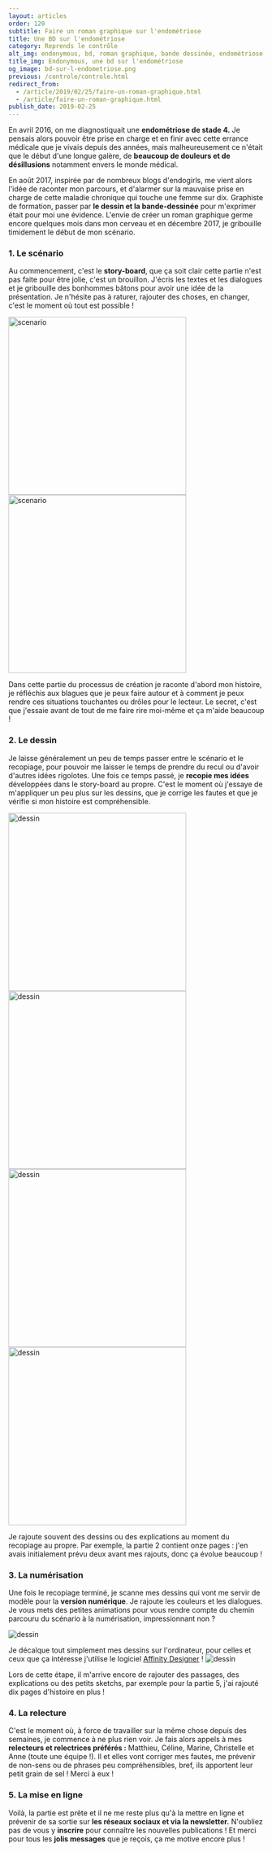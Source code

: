 ```yaml
---
layout: articles
order: 120
subtitle: Faire un roman graphique sur l'endométriose
title: Une BD sur l'endométriose
category: Reprends le contrôle
alt_img: endonymous, bd, roman graphique, bande dessinée, endométriose
title_img: Endonymous, une bd sur l'endométriose
og_image: bd-sur-l-endometriose.png
previous: /controle/controle.html
redirect_from:
  - /article/2019/02/25/faire-un-roman-graphique.html
  - /article/faire-un-roman-graphique.html
publish_date: 2019-02-25
---
```

En avril 2016, on me diagnostiquait une **endométriose de stade 4.** Je pensais alors pouvoir être prise en charge et en finir avec cette errance médicale que je vivais depuis des années, mais malheureusement ce n'était que le début d'une longue galère, de **beaucoup de douleurs et de désillusions** notamment envers le monde médical.

En août 2017, inspirée par de nombreux blogs d'endogirls, me vient alors l'idée de raconter mon parcours, et d'alarmer sur la mauvaise prise en charge de cette maladie chronique qui touche une femme sur dix. Graphiste de formation, passer par **le dessin et la bande-dessinée** pour m'exprimer était pour moi une évidence.
L'envie de créer un roman graphique germe encore quelques mois dans mon cerveau et en décembre 2017, je gribouille timidement le début de mon scénario.

### 1. Le scénario

Au commencement, c'est le **story-board**, que ça soit clair cette partie n'est pas faite pour être jolie, c'est un brouillon. J'écris les textes et les dialogues et je gribouille des bonhommes bâtons pour avoir une idée de la présentation.
Je n'hésite pas à raturer, rajouter des choses, en changer, c'est le moment où tout est possible !

<div class="row row-center">
    <img src="/assets/images/photos/img1.png" alt="scenario" width="350" height="350">
    <img src="/assets/images/photos/img2.png" alt="scenario" width="350" height="350">
</div>

Dans cette partie du processus de création je raconte d'abord mon histoire, je réfléchis aux blagues que je peux faire autour et à comment je peux rendre ces situations touchantes ou drôles pour le lecteur. Le secret, c'est que j'essaie avant de tout de me faire rire moi-même et ça m'aide beaucoup !

### 2. Le dessin

Je laisse généralement un peu de temps passer entre le scénario et le recopiage, pour pouvoir me laisser le temps de prendre du recul ou d'avoir d'autres idées rigolotes.
Une fois ce temps passé, je **recopie mes idées** développées dans le story-board au propre. C'est le moment où j'essaye de m'appliquer un peu plus sur les dessins, que je corrige les fautes et que je vérifie si mon histoire est compréhensible.

<div class="row row-center">
    <img src="/assets/images/photos/1.png" alt="dessin" width="350" height="350">
    <img src="/assets/images/photos/2.png" alt="dessin" width="350" height="350">
    <img src="/assets/images/photos/3.png" alt="dessin" width="350" height="350">
    <img src="/assets/images/photos/4.png" alt="dessin" width="350" height="350">
</div>

Je rajoute souvent des dessins ou des explications au moment du recopiage au propre. Par exemple, la partie 2 contient onze pages : j'en avais initialement prévu deux avant mes rajouts, donc ça évolue beaucoup !

### 3. La numérisation

Une fois le recopiage terminé, je scanne mes dessins qui vont me servir de modèle pour la **version numérique**. Je rajoute les couleurs et les dialogues.
Je vous mets des petites animations pour vous rendre compte du chemin parcouru du scénario à la numérisation, impressionnant non ?

<img src="/assets/images/photos/animation-bd.gif" alt="dessin" class="img-fluid">

Je décalque tout simplement mes dessins sur l'ordinateur, pour celles et ceux que ça intéresse j'utilise le logiciel [Affinity Designer](https://affinity.serif.com/fr/designer/) !
<img src="/assets/images/photos/animation-bd2.gif" alt="dessin" max-width="600" class="img-fluid">

Lors de cette étape, il m'arrive encore de rajouter des passages, des explications ou des petits sketchs, par exemple pour la partie 5, j'ai rajouté dix pages d'histoire en plus !

### 4. La relecture

C'est le moment où, à force de travailler sur la même chose depuis des semaines, je commence à ne plus rien voir. Je fais alors appels à mes **relecteurs et relectrices préférés :** Matthieu, Céline, Marine, Christelle et Anne (toute une équipe !). Il et elles vont corriger mes fautes, me prévenir de non-sens ou de phrases peu compréhensibles, bref, ils apportent leur petit grain de sel !
Merci à eux !


### 5. La mise en ligne

Voilà, la partie est prête et il ne me reste plus qu'à la mettre en ligne et prévenir de sa sortie sur **les réseaux sociaux et via la newsletter.**
N'oubliez pas de vous y **inscrire** pour connaître les nouvelles publications !
Et merci pour tous les **jolis messages** que je reçois, ça me motive encore plus !

